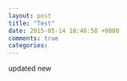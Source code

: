 ```yaml
---
layout: post
title: "Test"
date: 2015-05-14 18:46:58 +0800
comments: true
categories:
---
```

updated
new

